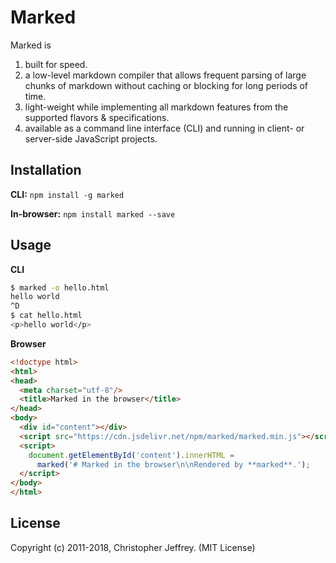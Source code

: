 # Marked

Marked is 

1. built for speed.
2. a low-level markdown compiler that allows frequent parsing of large chunks of markdown without caching or blocking for long periods of time.
3. light-weight while implementing all markdown features from the supported flavors & specifications.
4. available as a command line interface (CLI) and running in client- or server-side JavaScript projects.

## Installation

**CLI:** `npm install -g marked`

**In-browser:** `npm install marked --save`

## Usage 

**CLI**

``` bash
$ marked -o hello.html
hello world
^D
$ cat hello.html
<p>hello world</p>
```

**Browser**

```html
<!doctype html>
<html>
<head>
  <meta charset="utf-8"/>
  <title>Marked in the browser</title>
</head>
<body>
  <div id="content"></div>
  <script src="https://cdn.jsdelivr.net/npm/marked/marked.min.js"></script>
  <script>
    document.getElementById('content').innerHTML =
      marked('# Marked in the browser\n\nRendered by **marked**.');
  </script>
</body>
</html>
```



## License

Copyright (c) 2011-2018, Christopher Jeffrey. (MIT License)

